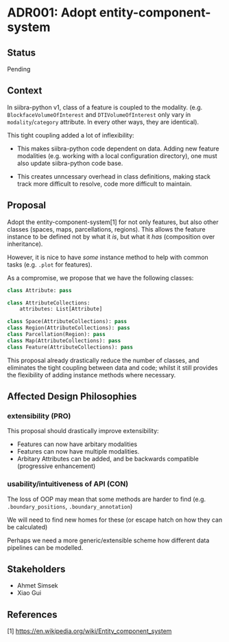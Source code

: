 # ADR001: Adopt entity-component-system

## Status

Pending

## Context

In siibra-python v1, class of a feature is coupled to the modality. (e.g. `BlockfaceVolumeOfInterest` and `DTIVolumeOfInterest` only vary in `modality`/`category` attribute. In every other ways, they are identical). 

This tight coupling added a lot of inflexibility:

- This makes siibra-python code dependent on data. Adding new feature modalities (e.g. working with a local configuration directory), one must also update siibra-python code base.

- This creates unncessary overhead in class definitions, making stack track more difficult to resolve, code more difficult to maintain.

## Proposal

Adopt the entity-component-system[1] for not only features, but also other classes (spaces, maps, parcellations, regions). This allows the feature instance to be defined not by what it _is_, but what it _has_ (composition over inheritance). 

However, it is nice to have _some_ instance method to help with common tasks (e.g. `.plot` for features). 

As a compromise, we propose that we have the following classes:

```python
class Attribute: pass

class AttributeCollections:
    attributes: List[Attribute]

class Space(AttributeCollections): pass
class Region(AttributeCollections): pass
class Parcellation(Region): pass
class Map(AttributeCollections): pass
class Feature(AttributeCollections): pass
```

This proposal already drastically reduce the number of classes, and eliminates the tight coupling between data and code; whilst it still provides the flexibility of adding instance methods where necessary.

## Affected Design Philosophies

### extensibility (PRO)

This proposal should drastically improve extensibility:

- Features can now have arbitary modalities
- Features can now have multiple modalities. 
- Arbitary Attributes can be added, and be backwards compatible (progressive enhancement)

### usability/intuitiveness of API (CON)

The loss of OOP may mean that some methods are harder to find (e.g. `.boundary_positions`, `.boundary_annotation`)

We will need to find new homes for these (or escape hatch on how they can be calculated)

Perhaps we need a more generic/extensible scheme how different data pipelines can be modelled.


## Stakeholders

- Ahmet Simsek
- Xiao Gui

## References

[1] https://en.wikipedia.org/wiki/Entity_component_system

